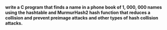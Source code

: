 **write a C program that finds a name in a phone book of 1, 000, 000 names using the hashtable and MurmurHash2 hash function that reduces a collision and prevent preimage attacks and other types of hash collision attacks.**<br/>
